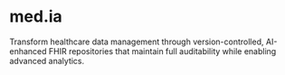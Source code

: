 # med.ia
Transform healthcare data management through version-controlled, AI-enhanced FHIR repositories that maintain full auditability while enabling advanced analytics.
